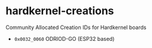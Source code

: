 # hardkernel-creations
Community Allocated Creation IDs for Hardkernel boards

*  `0x0032_0060` ODRIOD-GO (ESP32 based)
